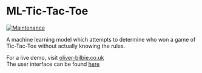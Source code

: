 # ML-Tic-Tac-Toe
[![Maintenance](https://img.shields.io/badge/Maintained%3F-No-red.svg)](https://github.com/Oliver-Bilbie/ml-tic-tac-toe/graphs/commit-activity)

A machine learning model which attempts to determine who won a game of Tic-Tac-Toe without actually knowing the rules.

For a live demo, visit [oliver-bilbie.co.uk](https://oliver-bilbie.co.uk/) \
The user interface can be found [here](https://github.com/Oliver-Bilbie/ml-projects-ui)
